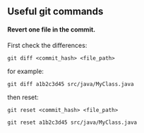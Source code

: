 ## Useful git commands 

#### Revert one file in the commit. 

First check the differences:

`git diff <commit_hash> <file_path>`

for example:

`git diff a1b2c3d45 src/java/MyClass.java`

then reset:

`git reset <commit_hash> <file_path>`

`git reset a1b2c3d45 src/java/MyClass.java`
